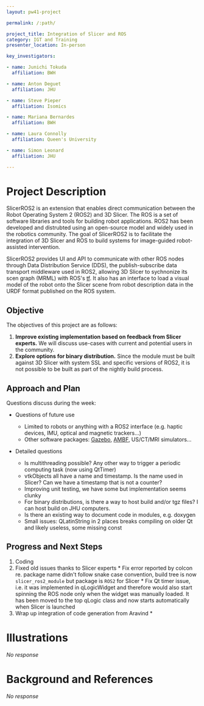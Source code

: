 ```yaml
---
layout: pw41-project

permalink: /:path/

project_title: Integration of Slicer and ROS
category: IGT and Training
presenter_location: In-person

key_investigators:

- name: Junichi Tokuda
  affiliation: BWH

- name: Anton Deguet
  affiliation: JHU

- name: Steve Pieper
  affiliation: Isomics

- name: Mariana Bernardes
  affiliation: BWH

- name: Laura Connolly
  affiliation: Queen's University

- name: Simon Leonard
  affiliation: JHU

---
```


# Project Description

SlicerROS2 is an extension that enables direct communication between the Robot Operating System 2 (ROS2) and 3D Slicer. The ROS is a set of software libraries and tools for building robot applications. ROS2 has been developed and distrubted using an open-source model and widely used in the robotics community. The goal of SlicerROS2 is to facilitate the integration of 3D Slicer and ROS to build systems for image-guided robot-assisted intervention. 

SlicerROS2 provides UI and API to communicate with other ROS nodes through Data Distribution Service (DDS), the publish-subscribe data transport middleware used in ROS2, allowing 3D Slicer to sychnonize its scen graph (MRML) with ROS's [tf](https://wiki.ros.org/tf2). It also has an interface to load a visual model of the robot onto the Slicer scene from robot description data in the URDF format published on the ROS system. 

## Objective

The objectives of this project are as follows:
1. **Improve existing implementation based on feedback from Slicer experts.** We will discuss use-cases with current and potential users in the community.
2. **Explore options for binary distribution.** Since the module must be built against 3D Slicer with system SSL and specific versions of ROS2, it is not possible to be built as part of the nightly build process.


## Approach and Plan

Questions discuss during the week:
- Questions of future use
  - Limited to robots or anything with a ROS2 interface (e.g. haptic devices, IMU, optical and magnetic trackers…)
  - Other software packages: [Gazebo](https://gazebosim.org/home), [AMBF](https://github.com/WPI-AIM/ambf), US/CT/MRI simulators…

- Detailed questions
  - Is multithreading possible?  Any other way to trigger a periodic computing task (now using QtTimer)
  - vtkObjects all have a name and timestamp.  Is the name used in Slicer?  Can we have a timestamp that is not a counter?
  - Improving unit testing, we have some but implementation seems clunky
  - For binary distributions, is there a way to host build and/or tgz files?  I can host build on JHU computers.
  - Is there an existing way to document code in modules, e.g. doxygen
  - Small issues: QLatinString in 2 places breaks compiling on older Qt and likely useless, some missing const


## Progress and Next Steps

<!-- Update this section as you make progress, describing of what you have ACTUALLY DONE.
     If there are specific steps that you could not complete then you can describe them here, too. -->

1. Coding
  1. Fixed old issues thanks to Slicer experts
    * Fix error reported by colcon re. package name didn't follow snake case convention, build tree is now `slicer_ros2_module` but package is `ROS2` for Slicer
    * Fix Qt timer issue, i.e. it was implemented in qLogicWidget and therefore would also start spinning the ROS node only when the widget was manually loaded.  It has been moved to the top qLogic class and now starts automatically when Slicer is launched
  1. Wrap up integration of code generation from Aravind
    * 






# Illustrations

<!-- Add pictures and links to videos that demonstrate what has been accomplished. -->


_No response_



# Background and References

<!-- If you developed any software, include link to the source code repository.
     If possible, also add links to sample data, and to any relevant publications. -->


_No response_

